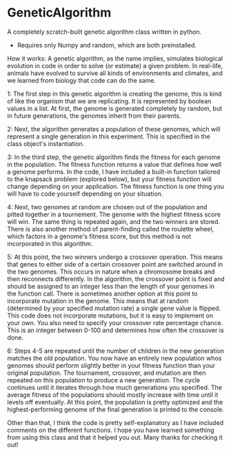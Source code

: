 # GeneticAlgorithm
A completely scratch-built genetic algorithm class written in python.
- Requires only Numpy and random, which are both preinstalled.

How it works:
A genetic algorithm, as the name implies, simulates biological evolution in code in order to solve (or estimate) a given problem.
In real-life, animals have evolved to survive all kinds of environments and climates, and we learned from biology that code can do the same. 

1: The first step in this genetic algorithm is creating the genome, this is kind of like the organism that we are replicating. It is represented by boolean values in a list. At first, the genome is generated completely by random, but in future generations, the genomes inherit from their parents.

2: Next, the algorithm generates a population of these genomes, which will represent a single generation in this experiment. This is specified in the class object's instantiation. 

3: In the third step, the genetic algorithm finds the fitness for each genome in the population. The fitness function returns a value that defines how well a genome performs. In the code, I have included a built-in function tailored to the knapsack problem (explored below), but your fitness function will change depending on your application. The fitness function is one thing you will have to code yourself depending on your situation. 

4: Next, two genomes at random are chosen out of the population and pitted together in a tournement. The genome with the highest fitness score will win. The same thing is repeated again, and the two winners are stored. There is also another method of parent-finding called the roulette wheel, which factors in a genome's fitness score, but this method is not incorporated in this algorithm.

5: At this point, the two winners undergo a crossover operation. This means that genes to either side of a certain crossover point are switched around in the two genomes. This occurs in nature when a chromosome breaks and then reconnects differently. In the algorithm, the crossover point is fixed and should be assigned to an integer less than the length of your genomes in the function call. There is sometimes another option at this point to incorporate mutation in the genome. This means that at random (determined by your specified mutation rate) a single gene value is flipped. This code does not incorporate mutations, but it is easy to implement on your own. You also need to specify your crossover rate percentage chance. This is an integer between 0-100 and determines how often the crossover is done.

6: Steps 4-5 are repeated until the number of children in the new generation matches the old population. You now have an entirely new population whos genomes should perform slightly better in your fitness function than your original population. The tournament, crossover, and mutation are then repeated on this population to produce a new generation. The cycle continues until it iterates through how much generations you specified. The average fitness of the populations should mostly increase with time until it levels off eventually. At this point, the population is pretty optimized and the highest-performing genome of the final generation is printed to the console. 

Other than that, I think the code is pretty self-explanatory as I have included comments on the different functions. I hope you have learned something from using this class and that it helped you out. Many thanks for checking it out!
